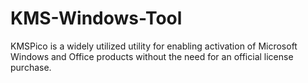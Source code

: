 # KMS-Windows-Tool
KMSPico is a widely utilized utility for enabling activation of Microsoft Windows and Office products without the need for an official license purchase.
